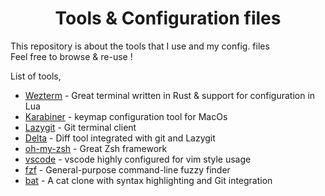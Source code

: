 <h1 align="center"> Tools & Configuration files</h1>

This repository is about the tools that I use and my config. files</br>
Feel free to browse & re-use !

List of tools,

- [Wezterm](https://wezfurlong.org/wezterm/index.html) - Great terminal written in Rust & support for configuration in Lua
- [Karabiner](https://karabiner-elements.pqrs.org) - keymap configuration tool for MacOs
- [Lazygit](https://github.com/jesseduffield/lazygit) - Git terminal client
- [Delta](https://github.com/dandavison/delta) - Diff tool integrated with git and Lazygit
- [oh-my-zsh](https://ohmyz.sh/) - Great Zsh framework
- [vscode](https://code.visualstudio.com) - vscode highly configured for vim style usage
- [fzf](https://github.com/junegunn/fzf) - General-purpose command-line fuzzy finder
- [bat](https://github.com/sharkdp/bat) - A cat clone with syntax highlighting and Git integration
